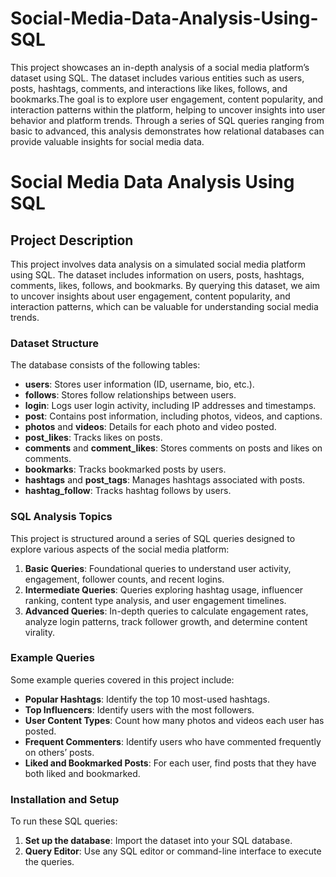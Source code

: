 # Social-Media-Data-Analysis-Using-SQL
This project showcases an in-depth analysis of a social media platform’s dataset using SQL. The dataset includes various entities such as users, posts, hashtags, comments, and interactions like likes, follows, and bookmarks.The goal is to explore user engagement, content popularity, and interaction patterns within the platform, helping to uncover insights into user behavior and platform trends. Through a series of SQL queries ranging from basic to advanced, this analysis demonstrates how relational databases can provide valuable insights for social media data.

# Social Media Data Analysis Using SQL

## Project Description
This project involves data analysis on a simulated social media platform using SQL. The dataset includes information on users, posts, hashtags, comments, likes, follows, and bookmarks. By querying this dataset, we aim to uncover insights about user engagement, content popularity, and interaction patterns, which can be valuable for understanding social media trends.

### Dataset Structure
The database consists of the following tables:

- **users**: Stores user information (ID, username, bio, etc.).
- **follows**: Stores follow relationships between users.
- **login**: Logs user login activity, including IP addresses and timestamps.
- **post**: Contains post information, including photos, videos, and captions.
- **photos** and **videos**: Details for each photo and video posted.
- **post_likes**: Tracks likes on posts.
- **comments** and **comment_likes**: Stores comments on posts and likes on comments.
- **bookmarks**: Tracks bookmarked posts by users.
- **hashtags** and **post_tags**: Manages hashtags associated with posts.
- **hashtag_follow**: Tracks hashtag follows by users.

### SQL Analysis Topics
This project is structured around a series of SQL queries designed to explore various aspects of the social media platform:

1. **Basic Queries**: Foundational queries to understand user activity, engagement, follower counts, and recent logins.
2. **Intermediate Queries**: Queries exploring hashtag usage, influencer ranking, content type analysis, and user engagement timelines.
3. **Advanced Queries**: In-depth queries to calculate engagement rates, analyze login patterns, track follower growth, and determine content virality.

### Example Queries
Some example queries covered in this project include:

- **Popular Hashtags**: Identify the top 10 most-used hashtags.
- **Top Influencers**: Identify users with the most followers.
- **User Content Types**: Count how many photos and videos each user has posted.
- **Frequent Commenters**: Identify users who have commented frequently on others’ posts.
- **Liked and Bookmarked Posts**: For each user, find posts that they have both liked and bookmarked.

### Installation and Setup
To run these SQL queries:

1. **Set up the database**: Import the dataset into your SQL database.
2. **Query Editor**: Use any SQL editor or command-line interface to execute the queries.

